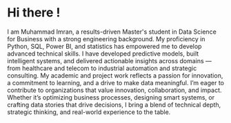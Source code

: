 # Hi there !
I am Muhammad Imran, a results-driven Master's student in Data Science for Business with a strong engineering background. My proficiency in Python, SQL, Power BI, and statistics has empowered me to develop advanced technical skills. 
I have developed predictive models, built intelligent systems, and delivered actionable insights across domains — from healthcare and telecom to industrial automation and strategic consulting. My academic and project work reflects a passion for innovation, a commitment to learning, and a drive to make data meaningful.
I’m eager to contribute to organizations that value innovation, collaboration, and impact. Whether it’s optimizing business processes, designing smart systems, or crafting data stories that drive decisions, I bring a blend of technical depth, strategic thinking, and real-world experience to the table. 
